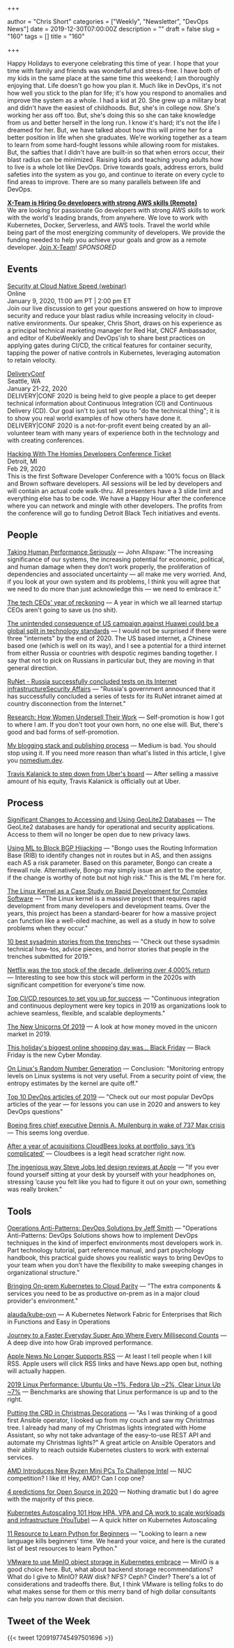 +++

author = "Chris Short"
categories = ["Weekly", "Newsletter", "DevOps News"]
date = 2019-12-30T07:00:00Z
description = ""
draft = false
slug = "160"
tags = []
title = "160"

+++

Happy Holidays to everyone celebrating this time of year. I hope that your time with family and friends was wonderful and stress-free. I have both of my kids in the same place at the same time this weekend; I am thoroughly enjoying that. Life doesn't go how you plan it. Much like in DevOps, it's not how well you stick to the plan for life; it's how you respond to anomalies and improve the system as a whole. I had a kid at 20. She grew up a military brat and didn't have the easiest of childhoods. But, she's in college now. She's working her ass off too. But, she's doing this so she can take knowledge from us and better herself in the long run. I know it's hard; it's not the life I dreamed for her. But, we have talked about how this will prime her for a better position in life when she graduates. We're working together as a team to learn from some hard-fought lessons while allowing room for mistakes. But, the safties that I didn't have are built-in so that when errors occur, their blast radius can be minimized. Raising kids and teaching young adults how to live is a whole lot like DevOps. Drive towards goals, address errors, build safeties into the system as you go, and continue to iterate on every cycle to find areas to improve. There are so many parallels between life and DevOps.

[**X-Team is Hiring Go developers with strong AWS skills (Remote)**](https://x-team.com/remote-go-developer-jobs/?utm_source=devopsish&utm_medium=email-ad)  
We are looking for passionate Go developers with strong AWS skills to work with the world's leading brands, from anywhere. We love to work with Kubernetes, Docker, Serverless, and AWS tools. Travel the world while being part of the most energizing community of developers. We provide the funding needed to help you achieve your goals and grow as a remote developer. [Join X-Team](https://x-team.com/remote-go-developer-jobs/?utm_source=devopsish&utm_medium=email-ad)! *SPONSORED*

## Events

[Security at Cloud Native Speed (webinar)](https://security.stackrox.com/2020_01SecurityatCloudNativeSpeedWebinar_200Registration.html)  
Online  
January 9, 2020, 11:00 am PT | 2:00 pm ET  
Join our live discussion to get your questions answered on how to improve security and reduce your blast radius while increasing velocity in cloud-native environments. Our speaker, Chris Short, draws on his experience as a principal technical marketing manager for Red Hat, CNCF Ambassador, and editor of KubeWeekly and DevOps'ish to share best practices on applying gates during CI/CD, the critical features for container security, tapping the power of native controls in Kubernetes, leveraging automation to retain velocity.

[DeliveryConf](https://www.deliveryconf.com/)  
Seattle, WA  
January 21-22, 2020  
DELIVERY|CONF 2020 is being held to give people a place to get deeper technical information about Continuous Integration (CI) and Continuous Delivery (CD). Our goal isn't to just tell you to "do the technical thing"; it is to show you real world examples of how others have done it. DELIVERY|CONF 2020 is a not-for-profit event being created by an all-volunteer team with many years of experience both in the technology and with creating conferences.

[Hacking With The Homies Developers Conference Ticket](https://www.eventbrite.com/e/hacking-with-the-homies-developers-conference-tickets-83203845943)  
Detroit, MI  
Feb 29, 2020  
This is the first Software Developer Conference with a 100% focus on Black and Brown software developers. All sessions will be led by developers and will contain an actual code walk-thru. All presenters have a 3 slide limit and everything else has to be code. We have a Happy Hour after the conference where you can network and mingle with other developers. The profits from the conference will go to funding Detroit Black Tech initiatives and events.

## People

[Taking Human Performance Seriously](https://www.adaptivecapacitylabs.com/blog/2017/12/19/taking-human-performance-seriously/) — John Allspaw: "The increasing significance of our systems, the increasing potential for economic, political, and human damage when they don’t work properly, the proliferation of dependencies and associated uncertainty — all make me very worried. And, if you look at your own system and its problems, I think you will agree that we need to do more than just acknowledge this — we need to embrace it."

[The tech CEOs' year of reckoning](https://www.engadget.com/2019/12/27/the-tech-ceo-year-of-reckoning/) — A year in which we all learned startup CEOs aren't going to save us (no shit).

[The unintended consequence of US campaign against Huawei could be a global split in technology standards](https://www.scmp.com/tech/big-tech/article/3042233/unintended-consequence-us-campaign-against-huawei-could-be-global) — I would not be surprised if there were three "internets" by the end of 2020. The US based internet, a Chinese based one (which is well on its way), and I see a potential for a third internet from either Russia or countries with despotic regimes banding together. I say that not to pick on Russians in particular but, they are moving in that general direction.

[RuNet - Russia successfully concluded tests on its Internet infrastructureSecurity Affairs](https://securityaffairs.co/wordpress/95564/security/russia-runet-tests.html) — "Russia's government announced that it has successfully concluded a series of tests for its RuNet intranet aimed at country disconnection from the Internet."

[Research: How Women Undersell Their Work](https://hbr.org/2019/12/research-how-women-undersell-their-work) — Self-promotion is how I got to where I am. If you don't toot your own horn, no one else will. But, there's good and bad forms of self-promotion.

[My blogging stack and publishing process](https://blog.frankel.ch/my-blogging-stack-publishing-process/) — Medium is bad. You should stop using it. If you need more reason than what's listed in this article, I give you [nomedium.dev](https://nomedium.dev).

[Travis Kalanick to step down from Uber's board](https://www.cnn.com/2019/12/24/tech/travis-kalanick-uber/index.html) — After selling a massive amount of his equity, Travis Kalanick is officially out at Uber.

## Process

[Significant Changes to Accessing and Using GeoLite2 Databases](https://blog.maxmind.com/2019/12/18/significant-changes-to-accessing-and-using-geolite2-databases/) — The GeoLite2 databases are handy for operational and security applications. Access to them will no longer be open due to new privacy laws.

[Using ML to Block BGP Hijacking](https://www.usenix.org/publications/login/winter2019/camp) — "Bongo uses the Routing Information Base (RIB) to identify changes not in routes but in AS, and then assigns each AS a risk parameter. Based on this parameter, Bongo can create a firewall rule. Alternatively, Bongo may simply issue an alert to the operator, if the change is worthy of note but not high risk." This is the ML I'm here for.

[The Linux Kernel as a Case Study on Rapid Development for Complex Software](https://thenewstack.io/the-linux-kernel-as-a-case-study-on-rapid-development-for-complex-software/) — "The Linux kernel is a massive project that requires rapid development from many developers and development teams. Over the years, this project has been a standard-bearer for how a massive project can function like a well-oiled machine, as well as a study in how to solve problems when they occur."

[10 best sysadmin stories from the trenches](https://www.redhat.com/sysadmin/stories-trenches) — "Check out these sysadmin technical how-tos, advice pieces, and horror stories that people in the trenches submitted for 2019."

[Netflix was the top stock of the decade, delivering over 4,000% return](https://www.cnbc.com/2019/12/23/netflix-was-the-top-stock-of-the-decade-delivering-over-4000percent-return.html) — Interesting to see how this stock will perform in the 2020s with significant competition for everyone's time now.

[Top CI/CD resources to set you up for success](https://opensource.com/article/19/12/cicd-resources) — "Continuous integration and continuous deployment were key topics in 2019 as organizations look to achieve seamless, flexible, and scalable deployments."

[The New Unicorns Of 2019](https://news.crunchbase.com/news/the-new-unicorns-of-2019/) — A look at how money moved in the unicorn market in 2019.

[This holiday's biggest online shopping day was... Black Friday](https://blog.cloudflare.com/this-holidays-biggest-online-shopping-day-was-black-friday/) — Black Friday is the new Cyber Monday.

[On Linux's Random Number Generation](https://research.nccgroup.com/2019/12/19/on-linuxs-random-number-generation/) — Conclusion: "Monitoring entropy levels on Linux systems is not very useful. From a security point of view, the entropy estimates by the kernel are quite off."

[Top 10 DevOps articles of 2019](https://enterprisersproject.com/article/2019/12/devops-top-10-2019) — "Check out our most popular DevOps articles of the year — for lessons you can use in 2020 and answers to key DevOps questions"

[Boeing fires chief executive Dennis A. Muilenburg in wake of 737 Max crisis](https://www.washingtonpost.com/business/2019/12/23/boeing-chief-executive-dennis-muilenburg-resigns-board-seeks-restore-confidence-wake-max-crisis/) — This seems long overdue.

[After a year of acquisitions CloudBees looks at portfolio, says ‘it’s complicated’](https://devclass.com/2019/12/20/cloudbees-to-simplify-portfolio/) — Cloudbees is a legit head scratcher right now.

[The ingenious way Steve Jobs led design reviews at Apple](https://www.fastcompany.com/90447287/the-ingenious-way-steve-jobs-led-design-reviews-at-apple) — "If you ever found yourself sitting at your desk by yourself with your headphones on, stressing ’cause you felt like you had to figure it out on your own, something was really broken."

## Tools

[Operations Anti-Patterns: DevOps Solutions by Jeff Smith](https://www.manning.com/books/operations-anti-patterns-devops-solutions) — "Operations Anti-Patterns: DevOps Solutions shows how to implement DevOps techniques in the kind of imperfect environments most developers work in. Part technology tutorial, part reference manual, and part psychology handbook, this practical guide shows you realistic ways to bring DevOps to your team when you don’t have the flexibility to make sweeping changes in organizational structure."

[Bringing On-prem Kubernetes to Cloud Parity](https://charlescary.com/bringing-on-prem-kubernetes-to-cloud-parity/) — "The extra components & services you need to be as productive on-prem as in a major cloud provider's environment."

[alauda/kube-ovn](https://github.com/alauda/kube-ovn) — A Kubernetes Network Fabric for Enterprises that Rich in Functions and Easy in Operations

[Journey to a Faster Everyday Super App Where Every Millisecond Counts](https://engineering.grab.com/journey-to-a-faster-everyday-super-app) — A deep dive into how Grab improved performance.

[Apple News No Longer Supports RSS](https://mjtsai.com/blog/2019/12/26/apple-news-no-longer-supports-rss/) — At least I tell people when I kill RSS. Apple users will click RSS links and have News.app open but, nothing will actually happen.

[2019 Linux Performance: Ubuntu Up ~1%, Fedora Up ~2%, Clear Linux Up ~7%](https://www.phoronix.com/scan.php?page=article&item=3-distros-2019&num=1) — Benchmarks are showing that Linux performance is up and to the right.

[Putting the CRD in Christmas Decorations](https://patrick.easte.rs/post/putting-the-crd-in-christmas-decorations/) — "As I was thinking of a good first Ansible operator, I looked up from my couch and saw my Christmas tree. I already had many of my Christmas lights integrated with Home Assistant, so why not take advantage of the easy-to-use REST API and automate my Christmas lights?" A great article on Ansible Operators and their ability to reach outside Kubernetes clusters to work with external services.

[AMD Introduces New Ryzen Mini PCs To Challenge Intel](https://hackaday.com/2019/12/24/amd-introduces-new-ryzen-mini-pcs-to-challenge-intel/) — NUC competition? I like it! Hey, AMD? Can I cop one?

[4 predictions for Open Source in 2020](https://www.idgconnect.com/opinion/1503697/predictions-open-source-2020) — Nothing dramatic but I do agree with the majority of this piece.

[Kubernetes Autoscaling 101 How HPA, VPA and CA work to scale workloads and infrastructure (YouTube)](https://www.youtube.com/watch?v=7DByxtY0Jdg&feature=youtu.be) — A quick hitter on Kubernetes Autoscaling

[11 Resource to Learn Python for Beginners](https://geekflare.com/python-learning-resources/) — "Looking to learn a new language kills beginners’ time. We heard your voice, and here is the curated list of best resources to learn Python."

[VMware to use MinIO object storage in Kubernetes embrace](https://blocksandfiles.com/2019/12/23/vmware-minio-object-storage-kubernetes/) — MinIO is a good choice here. But, what about backend storage recommendations? What do I give to MinIO? RAW disk? NFS? Ceph? Cinder? There's a lot of considerations and tradeoffs there. But, I think VMware is telling folks to do what makes sense for them or this merry band of high dollar consultants can help you narrow down that decision.

## Tweet of the Week

{{< tweet 1209197745497501696 >}}

